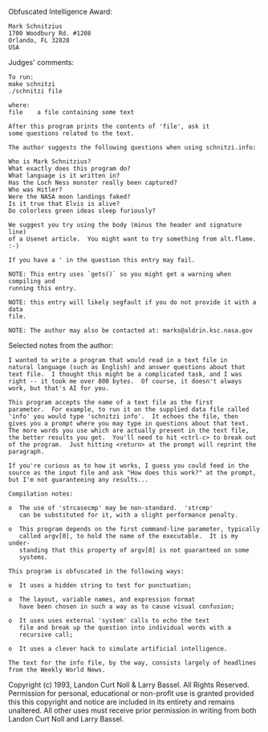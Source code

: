 Obfuscated Intelligence Award:

	Mark Schnitzius
	1700 Woodbury Rd. #1208
	Orlando, FL 32828
	USA


Judges' comments:

    To run:
	make schnitzi
	./schnitzi file
    
    where:
	file	a file containing some text

    After this program prints the contents of 'file', ask it
    some questions related to the text.
    
    The author suggests the following questions when using schnitzi.info:

	Who is Mark Schnitzius?
	What exactly does this program do?
	What language is it written in?
	Has the Loch Ness monster really been captured?
	Who was Hitler?
	Were the NASA moon landings faked?
	Is it true that Elvis is alive?
	Do colorless green ideas sleep furiously?

    We suggest you try using the body (minus the header and signature line) 
    of a Usenet article.  You might want to try something from alt.flame.  :-)

    If you have a ' in the question this entry may fail.

    NOTE: This entry uses `gets()` so you might get a warning when compiling and
    running this entry.

    NOTE: this entry will likely segfault if you do not provide it with a data
    file.

    NOTE: The author may also be contacted at: marks@aldrin.ksc.nasa.gov

Selected notes from the author:

    I wanted to write a program that would read in a text file in
    natural language (such as English) and answer questions about that
    text file.  I thought this might be a complicated task, and I was
    right -- it took me over 800 bytes.  Of course, it doesn't always
    work, but that's AI for you.

    This program accepts the name of a text file as the first
    parameter.  For example, to run it on the supplied data file called
    'info' you would type 'schnitzi info'.  It echoes the file, then
    gives you a prompt where you may type in questions about that text.
    The more words you use which are actually present in the text file,
    the better results you get.  You'll need to hit <ctrl-c> to break out
    of the program.  Just hitting <return> at the prompt will reprint the
    paragraph.

    If you're curious as to how it works, I guess you could feed in the
    source as the input file and ask "How does this work?" at the prompt,
    but I'm not guaranteeing any results...

    Compilation notes:

    o  The use of 'strcasecmp' may be non-standard.  'strcmp'
       can be substituted for it, with a slight performance penalty.

    o  This program depends on the first command-line parameter, typically
       called argv[0], to hold the name of the executable.  It is my under-
       standing that this property of argv[0] is not guaranteed on some
       systems.

    This program is obfuscated in the following ways:

    o  It uses a hidden string to test for punctuation;

    o  The layout, variable names, and expression format
       have been chosen in such a way as to cause visual confusion;

    o  It uses uses external 'system' calls to echo the text
       file and break up the question into individual words with a
       recursive call;

    o  It uses a clever hack to simulate artificial intelligence.

    The text for the info file, by the way, consists largely of headlines
    from the Weekly World News.

Copyright (c) 1993, Landon Curt Noll & Larry Bassel.
All Rights Reserved.  Permission for personal, educational or non-profit use is
granted provided this this copyright and notice are included in its entirety
and remains unaltered.  All other uses must receive prior permission in writing
from both Landon Curt Noll and Larry Bassel.
